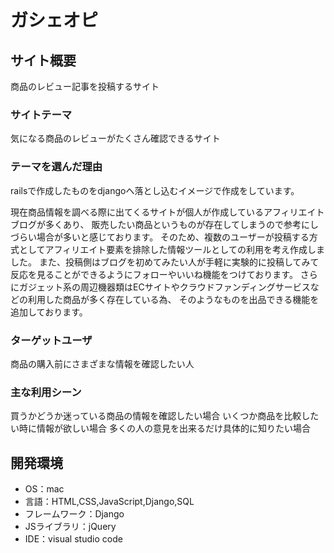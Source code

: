 # ガシェオピ

## サイト概要
商品のレビュー記事を投稿するサイト

### サイトテーマ
気になる商品のレビューがたくさん確認できるサイト

### テーマを選んだ理由
railsで作成したものをdjangoへ落とし込むイメージで作成をしています。

現在商品情報を調べる際に出てくるサイトが個人が作成しているアフィリエイトブログが多くあり、
販売したい商品というものが存在してしまうので参考にしづらい場合が多いと感じております。
そのため、複数のユーザーが投稿する方式としてアフィリエイト要素を排除した情報ツールとしての利用を考え作成しました。
また、投稿側はブログを初めてみたい人が手軽に実験的に投稿してみて反応を見ることができるようにフォローやいいね機能をつけております。
さらにガジェット系の周辺機器類はECサイトやクラウドファンディングサービスなどの利用した商品が多く存在している為、
そのようなものを出品できる機能を追加しております。

### ターゲットユーザ
商品の購入前にさまざまな情報を確認したい人

### 主な利用シーン
買うかどうか迷っている商品の情報を確認したい場合
いくつか商品を比較したい時に情報が欲しい場合
多くの人の意見を出来るだけ具体的に知りたい場合

## 開発環境
- OS：mac
- 言語：HTML,CSS,JavaScript,Django,SQL
- フレームワーク：Django
- JSライブラリ：jQuery
- IDE：visual studio code